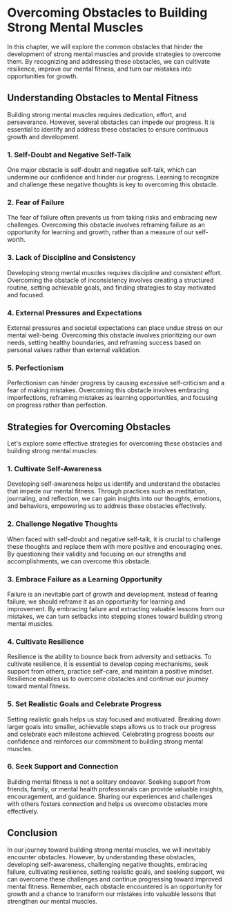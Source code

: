 Overcoming Obstacles to Building Strong Mental Muscles
=================================================================

In this chapter, we will explore the common obstacles that hinder the development of strong mental muscles and provide strategies to overcome them. By recognizing and addressing these obstacles, we can cultivate resilience, improve our mental fitness, and turn our mistakes into opportunities for growth.

Understanding Obstacles to Mental Fitness
-----------------------------------------

Building strong mental muscles requires dedication, effort, and perseverance. However, several obstacles can impede our progress. It is essential to identify and address these obstacles to ensure continuous growth and development.

### 1. Self-Doubt and Negative Self-Talk

One major obstacle is self-doubt and negative self-talk, which can undermine our confidence and hinder our progress. Learning to recognize and challenge these negative thoughts is key to overcoming this obstacle.

### 2. Fear of Failure

The fear of failure often prevents us from taking risks and embracing new challenges. Overcoming this obstacle involves reframing failure as an opportunity for learning and growth, rather than a measure of our self-worth.

### 3. Lack of Discipline and Consistency

Developing strong mental muscles requires discipline and consistent effort. Overcoming the obstacle of inconsistency involves creating a structured routine, setting achievable goals, and finding strategies to stay motivated and focused.

### 4. External Pressures and Expectations

External pressures and societal expectations can place undue stress on our mental well-being. Overcoming this obstacle involves prioritizing our own needs, setting healthy boundaries, and reframing success based on personal values rather than external validation.

### 5. Perfectionism

Perfectionism can hinder progress by causing excessive self-criticism and a fear of making mistakes. Overcoming this obstacle involves embracing imperfections, reframing mistakes as learning opportunities, and focusing on progress rather than perfection.

Strategies for Overcoming Obstacles
-----------------------------------

Let's explore some effective strategies for overcoming these obstacles and building strong mental muscles:

### 1. Cultivate Self-Awareness

Developing self-awareness helps us identify and understand the obstacles that impede our mental fitness. Through practices such as meditation, journaling, and reflection, we can gain insights into our thoughts, emotions, and behaviors, empowering us to address these obstacles effectively.

### 2. Challenge Negative Thoughts

When faced with self-doubt and negative self-talk, it is crucial to challenge these thoughts and replace them with more positive and encouraging ones. By questioning their validity and focusing on our strengths and accomplishments, we can overcome this obstacle.

### 3. Embrace Failure as a Learning Opportunity

Failure is an inevitable part of growth and development. Instead of fearing failure, we should reframe it as an opportunity for learning and improvement. By embracing failure and extracting valuable lessons from our mistakes, we can turn setbacks into stepping stones toward building strong mental muscles.

### 4. Cultivate Resilience

Resilience is the ability to bounce back from adversity and setbacks. To cultivate resilience, it is essential to develop coping mechanisms, seek support from others, practice self-care, and maintain a positive mindset. Resilience enables us to overcome obstacles and continue our journey toward mental fitness.

### 5. Set Realistic Goals and Celebrate Progress

Setting realistic goals helps us stay focused and motivated. Breaking down larger goals into smaller, achievable steps allows us to track our progress and celebrate each milestone achieved. Celebrating progress boosts our confidence and reinforces our commitment to building strong mental muscles.

### 6. Seek Support and Connection

Building mental fitness is not a solitary endeavor. Seeking support from friends, family, or mental health professionals can provide valuable insights, encouragement, and guidance. Sharing our experiences and challenges with others fosters connection and helps us overcome obstacles more effectively.

Conclusion
----------

In our journey toward building strong mental muscles, we will inevitably encounter obstacles. However, by understanding these obstacles, developing self-awareness, challenging negative thoughts, embracing failure, cultivating resilience, setting realistic goals, and seeking support, we can overcome these challenges and continue progressing toward improved mental fitness. Remember, each obstacle encountered is an opportunity for growth and a chance to transform our mistakes into valuable lessons that strengthen our mental muscles.
